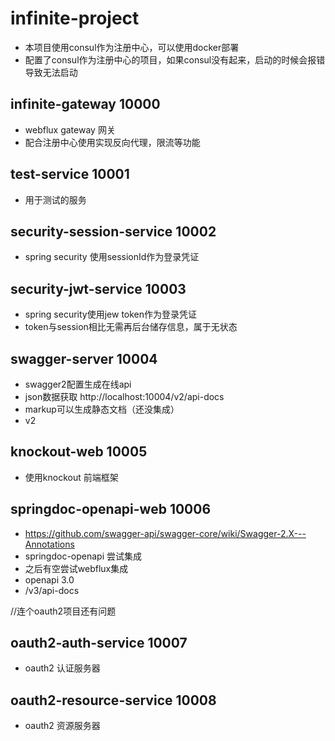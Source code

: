 # infinite-project 
- 本项目使用consul作为注册中心，可以使用docker部署
- 配置了consul作为注册中心的项目，如果consul没有起来，启动的时候会报错导致无法启动

## infinite-gateway 10000 
- webflux gateway 网关
- 配合注册中心使用实现反向代理，限流等功能

## test-service 10001
- 用于测试的服务

## security-session-service 10002
- spring security 使用sessionId作为登录凭证

## security-jwt-service 10003
- spring security使用jew token作为登录凭证
- token与session相比无需再后台储存信息，属于无状态

## swagger-server 10004
- swagger2配置生成在线api
- json数据获取 http://localhost:10004/v2/api-docs
- markup可以生成静态文档（还没集成）
- v2

## knockout-web 10005
- 使用knockout 前端框架

## springdoc-openapi-web 10006
- https://github.com/swagger-api/swagger-core/wiki/Swagger-2.X---Annotations
- springdoc-openapi 尝试集成
- 之后有空尝试webflux集成
- openapi 3.0
- /v3/api-docs  


//连个oauth2项目还有问题
## oauth2-auth-service 10007
- oauth2 认证服务器

## oauth2-resource-service 10008
- oauth2 资源服务器
